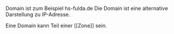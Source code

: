 Domain ist zum Beispiel hs-fulda.de
Die Domain ist eine alternative Darstellung zu IP-Adresse.

Eine Domain kann Teil einer [[Zone]] sein.